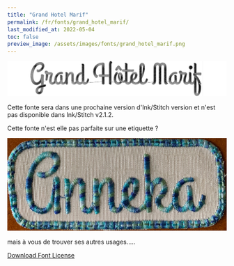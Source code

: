 ```yaml
---
title: "Grand Hotel Marif"
permalink: /fr/fonts/grand_hotel_marif/
last_modified_at: 2022-05-04
toc: false
preview_image: /assets/images/fonts/grand_hotel_marif.png
---
```

![grand_hotel_marif](/assets/images/fonts/grand_hotel_marif.png)

Cette fonte sera dans une prochaine version d'Ink/Stitch version et n'est pas disponible dans Ink/Stitch v2.1.2.

Cette fonte n'est elle pas parfaite sur une etiquette ?

![grand_hotel_marif2](/assets/images/fonts/grandhotel2.jpg)

mais à vous de trouver ses autres usages.....

[Download Font License](https://github.com/inkstitch/inkstitch/tree/main/fonts/grand_hotel_marif/LICENSE)

